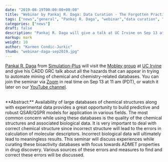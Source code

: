 ```yaml
---
date: "2019-08-19T00:00:00+00:00"
title: "Webinar by Pankaj R. Daga: Data Curation - The Forgotten Practice in The Era of AI (Sep 13, 2019)"
tags: ["news","general", "Pankaj R. Daga", "webinar","data curation", "AI", "drug discovery", "ADMET", "descriptors"]
categories: ["news"]
draft: false
description: "Pankaj R. Daga will give a talk at UC Irvine on Sep 13 at 11 am (PT) about importance of data curation in the age of AI"
markup: mark
weight: 10
author: "Karmen Condic-Jurkic"
thumb: "webinar-daga-sep2019.jpg"
---
```


[Pankaj R. Daga](https://scholar.google.com/citations?user=pJjqji8AAAAJ&hl=en) from [Simulation-Plus](https://www.simulations-plus.com/) will visit the [Mobley group](https://mobleylab.org/) at [UC Irvine](https://uci.edu/) and give his CADD GRC talk about all the hazards that can appear in trying to automate mining of chemical and chemistry-related databases. You can join the seminar via [Zoom](https://ucihealth.zoom.us/j/972474979) in real time on Sep 13 at 11 am (PDT), or watch it later on our [YouTube channel](https://www.youtube.com/channel/UCh0aJSUm_sYr7nuTzhW806g).

<br>
**Abstract:** Availability of large databases of chemical structures along with experimental data provides a great opportunity to build predictive and robust QSAR/QSPR models for application in various fields. The most common concern while using these databases is the quality of the chemical structures and associated biological data. It is very important to deal with correct chemical structure since incorrect structure will lead to the errors in calculation of molecular descriptors.  Incorrect biological data will ultimately lead to meaningless results. This seminar will discuss experiences while curating these bioactivity databases with focus towards ADMET properties in drug discovery. Various sources of these errors and measures to find and correct these errors will be discussed.  
